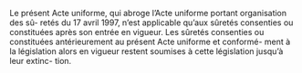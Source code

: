 Le présent Acte uniforme, qui abroge l’Acte uniforme portant organisation des sû-
retés du 17 avril 1997, n’est applicable qu’aux sûretés consenties ou constituées après son
entrée en vigueur.
Les sûretés consenties ou constituées antérieurement au présent Acte uniforme et
conformé- ment à la législation alors en vigueur restent soumises à cette
législation jusqu’à leur extinc- tion.
